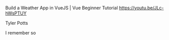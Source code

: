 Build a Weather App in VueJS | Vue Beginner Tutorial
https://youtu.be/JLc-hWsPTUY


Tyler Potts


I remember so